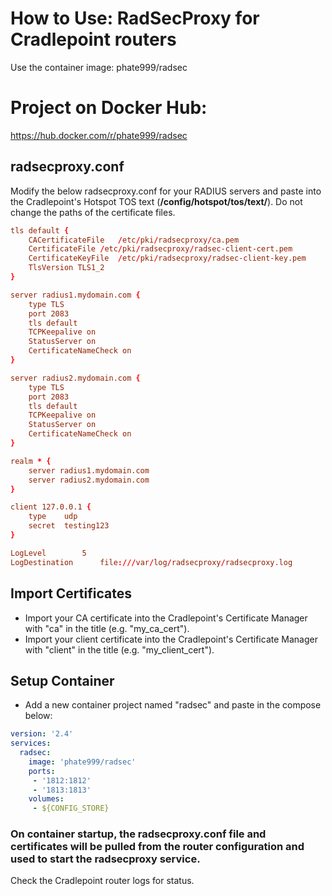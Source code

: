 # How to Use: RadSecProxy for Cradlepoint routers  

Use the container image: phate999/radsec  

# Project on Docker Hub:  
https://hub.docker.com/r/phate999/radsec

## radsecproxy.conf
Modify the below radsecproxy.conf for your RADIUS servers and paste into the Cradlepoint's Hotspot TOS text (**/config/hotspot/tos/text/**).  Do not change the paths of the certificate files.

```conf
tls default {
    CACertificateFile	/etc/pki/radsecproxy/ca.pem
    CertificateFile	/etc/pki/radsecproxy/radsec-client-cert.pem
    CertificateKeyFile	/etc/pki/radsecproxy/radsec-client-key.pem
    TlsVersion TLS1_2
}

server radius1.mydomain.com {
	type TLS
	port 2083
	tls default
	TCPKeepalive on
	StatusServer on
	CertificateNameCheck on
}

server radius2.mydomain.com {
	type TLS
	port 2083
	tls default
	TCPKeepalive on
	StatusServer on
	CertificateNameCheck on
}

realm * {
	server radius1.mydomain.com
	server radius2.mydomain.com
}

client 127.0.0.1 {
	type	udp
	secret	testing123
}

LogLevel		5
LogDestination		file:///var/log/radsecproxy/radsecproxy.log
```

## Import Certificates

- Import your CA certificate into the Cradlepoint's Certificate Manager with "ca" in the title (e.g. "my_ca_cert").
- Import your client certificate into the Cradlepoint's Certificate Manager with "client" in the title (e.g. "my_client_cert").

## Setup Container

- Add a new container project named "radsec" and paste in the compose below:

```yaml
version: '2.4'
services:
  radsec:
    image: 'phate999/radsec'
    ports:
     - '1812:1812'
     - '1813:1813'
    volumes:
     - ${CONFIG_STORE}
```

### On container startup, the radsecproxy.conf file and certificates will be pulled from the router configuration and used to start the radsecproxy service.

Check the Cradlepoint router logs for status.
